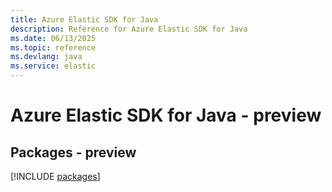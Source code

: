 ```yaml
---
title: Azure Elastic SDK for Java
description: Reference for Azure Elastic SDK for Java
ms.date: 06/13/2025
ms.topic: reference
ms.devlang: java
ms.service: elastic
---
```

# Azure Elastic SDK for Java - preview
## Packages - preview
[!INCLUDE [packages](elastic-index.md)]